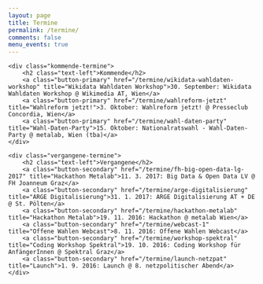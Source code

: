 ```yaml
---
layout: page
title: Termine
permalink: /termine/
comments: false
menu_events: true
---
```


<div id="page-termine">

	<div class="kommende-termine">
		<h2 class="text-left">Kommende</h2>
		<a class="button-primary" href="/termine/wikidata-wahldaten-workshop" title="Wikidata Wahldaten Workshop">30. September: Wikidata Wahldaten Workshop @ Wikimedia AT, Wien</a>
		<a class="button-primary" href="/termine/wahlreform-jetzt" title="Wahlreform jetzt!">3. Oktober: Wahlreform jetzt! @ Presseclub Concordia, Wien</a>
		<a class="button-primary" href="/termine/wahl-daten-party" title="Wahl-Daten-Party">15. Oktober: Nationalratswahl - Wahl-Daten-Party @ metalab, Wien (tba)</a>
	</div>

	<div class="vergangene-termine">
		<h2 class="text-left">Vergangene</h2>
		<a class="button-secondary" href="/termine/fh-big-open-data-lg-2017" title="Hackathon Metalab">11. 3. 2017: Big Data & Open Data LV @ FH Joanneum Graz</a>
		<a class="button-secondary" href="/termine/arge-digitalisierung" title="ARGE Digitalisierung">31. 1. 2017: ARGE Digitalisierung AT + DE @ St. Pölten</a>
		<a class="button-secondary" href="/termine/hackathon-metalab" title="Hackathon Metalab">19. 11. 2016: Hackathon @ metalab Wien</a>
		<a class="button-secondary" href="/termine/webcast-1" title="Offene Wahlen Webcast">8. 11. 2016: Offene Wahlen Webcast</a>
		<a class="button-secondary" href="/termine/workshop-spektral" title="Coding Workshop Spektral">19. 10. 2016: Coding Workshop für AnfängerInnen @ Spektral Graz</a>
		<a class="button-secondary" href="/termine/launch-netzpat" title="Launch">1. 9. 2016: Launch @ 8. netzpolitischer Abend</a>
	</div>

</div>
